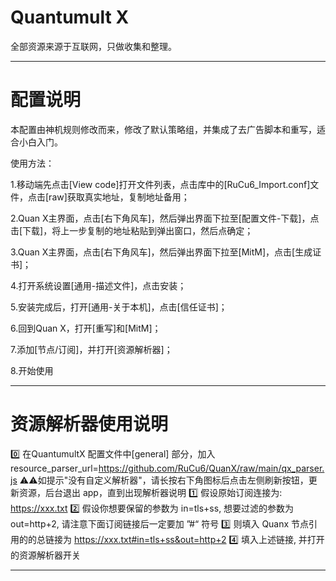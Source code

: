 # Quantumult X
全部资源来源于互联网，只做收集和整理。

------------------------------

# 配置说明

本配置由神机规则修改而来，修改了默认策略组，并集成了去广告脚本和重写，适合小白入门。

使用方法：

1.移动端先点击[View code]打开文件列表，点击库中的[RuCu6_Import.conf]文件，点击[raw]获取真实地址，复制地址备用；

2.Quan X主界面，点击[右下角风车]，然后弹出界面下拉至[配置文件-下载]，点击[下载]，将上一步复制的地址粘贴到弹出窗口，然后点确定；

3.Quan X主界面，点击[右下角风车]，然后弹出界面下拉至[MitM]，点击[生成证书]；

4.打开系统设置[通用-描述文件]，点击安装；

5.安装完成后，打开[通用-关于本机]，点击[信任证书]；

6.回到Quan X，打开[重写]和[MitM]；

7.添加[节点/订阅]，并打开[资源解析器]；

8.开始使用

------------------------------

# 资源解析器使用说明
0️⃣ 在QuantumultX 配置文件中[general] 部分，加入 
resource_parser_url=https://github.com/RuCu6/QuanX/raw/main/qx_parser.js
⚠️⚠️如提示"没有自定义解析器"，请长按右下角图标后点击左侧刷新按钮，更新资源，后台退出 app，直到出现解析器说明
1️⃣ 假设原始订阅连接为: https://xxx.txt
2️⃣ 假设你想要保留的参数为 in=tls+ss, 想要过滤的参数为 out=http+2, 请注意下面订阅链接后一定要加 ”#“ 符号
3️⃣ 则填入 Quanx 节点引用的的总链接为  https://xxx.txt#in=tls+ss&out=http+2
4️⃣ 填入上述链接, 并打开的资源解析器开关

------------------------------
